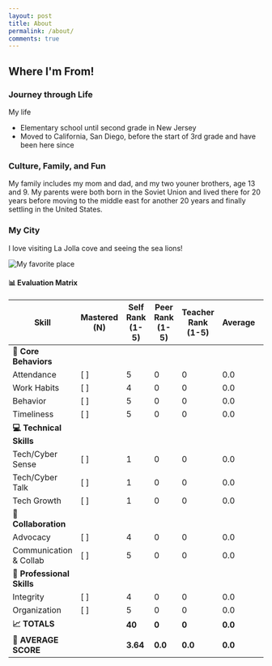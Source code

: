 ```yaml
---
layout: post
title: About
permalink: /about/
comments: true
---
```


## Where I'm From!

<!-- This grid_container class is used by CSS styling and the id is used by JavaScript connection -->
<div class="grid-container" id="grid_container">
    <!-- content will be added here by JavaScript -->
</div>

<script>
    // 1. Make a connection to the HTML container defined in the HTML div
    var container = document.getElementById("grid_container"); // This container connects to the HTML div

    // 2. Define a JavaScript object for our http source and our data rows for the Living in the World grid
    var http_source = "https://upload.wikimedia.org/wikipedia/commons/";
    var living_in_the_world = [
        {"flag": "0/01/Flag_of_California.svg", "description": "California - for the rest of my life hopefully"},
    ];

    // 3a. Consider how to update style count for size of container
    // The grid-template-columns has been defined as dynamic with auto-fill and minmax

    // 3b. Build grid items inside of our container for each row of data
    for (const location of living_in_the_world) {
        // Create a "div" with "class grid-item" for each row
        var gridItem = document.createElement("div");
        gridItem.className = "grid-item";  // This class name connects the gridItem to the CSS style elements
        // Add "img" HTML tag for the flag
        var img = document.createElement("img");
        img.src = http_source + location.flag; // concatenate the source and flag
        img.alt = location.flag + " Flag"; // add alt text for accessibility

        // Add "p" HTML tag for the description
        var description = document.createElement("p");
        description.textContent = location.description; // extract the description

        // Add "p" HTML tag for the greeting
        var greeting = document.createElement("p");
        greeting.textContent = location.greeting;  // extract the greeting

        // Append img and p HTML tags to the grid item DIV
        gridItem.appendChild(img);
        gridItem.appendChild(description);
        gridItem.appendChild(greeting);

        // Append the grid item DIV to the container DIV
        container.appendChild(gridItem);
    }
</script>

### Journey through Life

My life

- Elementary school until second grade in New Jersey
- Moved to California, San Diego, before the start of 3rd grade and have been here since

### Culture, Family, and Fun

My family includes my mom and dad, and my two youner brothers, age 13 and 9. My parents were both born in the Soviet Union and lived there for 20 years before moving to the middle east for another 20 years and finally settling in the United States.

### My City

I love visiting La Jolla cove and seeing the sea lions!

<img src="https://fox5sandiego.com/wp-content/uploads/sites/15/2023/04/AdobeStock_284439394.jpeg?w=2560&h=1440&crop=1" alt="My favorite place"> 

<h4 id="-evaluation-matrix">📊 Evaluation Matrix</h4>

<table>
  <thead>
    <tr>
      <th>Skill</th>
      <th>Mastered (N)</th>
      <th>Self Rank (1-5)</th>
      <th>Peer Rank (1-5)</th>
      <th>Teacher Rank (1-5)</th>
      <th>Average</th>
      <th>Notes/Evidence</th>
    </tr>
  </thead>
  <tbody>
    <tr>
      <td><strong>🎯 Core Behaviors</strong></td>
      <td> </td>
      <td> </td>
      <td> </td>
      <td> </td>
      <td> </td>
      <td> </td>
    </tr>
    <tr>
      <td>Attendance</td>
      <td>[ ]</td>
      <td>5</td>
      <td>0</td>
      <td>0</td>
      <td>0.0</td>
      <td> </td>
    </tr>
    <tr>
      <td>Work Habits</td>
      <td>[ ]</td>
      <td>4</td>
      <td>0</td>
      <td>0</td>
      <td>0.0</td>
      <td> </td>
    </tr>
    <tr>
      <td>Behavior</td>
      <td>[ ]</td>
      <td>5</td>
      <td>0</td>
      <td>0</td>
      <td>0.0</td>
      <td> </td>
    </tr>
    <tr>
      <td>Timeliness</td>
      <td>[ ]</td>
      <td>5</td>
      <td>0</td>
      <td>0</td>
      <td>0.0</td>
      <td> </td>
    </tr>
    <tr>
      <td><strong>💻 Technical Skills</strong></td>
      <td> </td>
      <td> </td>
      <td> </td>
      <td> </td>
      <td> </td>
      <td> </td>
    </tr>
    <tr>
      <td>Tech/Cyber Sense</td>
      <td>[ ]</td>
      <td>1</td>
      <td>0</td>
      <td>0</td>
      <td>0.0</td>
      <td> </td>
    </tr>
    <tr>
      <td>Tech/Cyber Talk</td>
      <td>[ ]</td>
      <td>1</td>
      <td>0</td>
      <td>0</td>
      <td>0.0</td>
      <td> </td>
    </tr>
    <tr>
      <td>Tech Growth</td>
      <td>[ ]</td>
      <td>1</td>
      <td>0</td>
      <td>0</td>
      <td>0.0</td>
      <td> </td>
    </tr>
    <tr>
      <td><strong>🤝 Collaboration</strong></td>
      <td> </td>
      <td> </td>
      <td> </td>
      <td> </td>
      <td> </td>
      <td> </td>
    </tr>
    <tr>
      <td>Advocacy</td>
      <td>[ ]</td>
      <td>4</td>
      <td>0</td>
      <td>0</td>
      <td>0.0</td>
      <td> </td>
    </tr>
    <tr>
      <td>Communication &amp; Collab</td>
      <td>[ ]</td>
      <td>5</td>
      <td>0</td>
      <td>0</td>
      <td>0.0</td>
      <td> </td>
    </tr>
    <tr>
      <td><strong>🎨 Professional Skills</strong></td>
      <td> </td>
      <td> </td>
      <td> </td>
      <td> </td>
      <td> </td>
      <td> </td>
    </tr>
    <tr>
      <td>Integrity</td>
      <td>[ ]</td>
      <td>4</td>
      <td>0</td>
      <td>0</td>
      <td>0.0</td>
      <td> </td>
    </tr>
    <tr>
      <td>Organization</td>
      <td>[ ]</td>
      <td>5</td>
      <td>0</td>
      <td>0</td>
      <td>0.0</td>
      <td> </td>
    </tr>
    <tr>
      <td><strong>📈 TOTALS</strong></td>
      <td> </td>
      <td><strong>40</strong></td>
      <td><strong>0</strong></td>
      <td><strong>0</strong></td>
      <td><strong>0.0</strong></td>
      <td> </td>
    </tr>
    <tr>
      <td><strong>🎯 AVERAGE SCORE</strong></td>
      <td> </td>
      <td><strong>3.64</strong></td>
      <td><strong>0.0</strong></td>
      <td><strong>0.0</strong></td>
      <td><strong>0.0</strong></td>
      <td> </td>
    </tr>
  </tbody>
</table>

[def]: ic_of_family.jp
